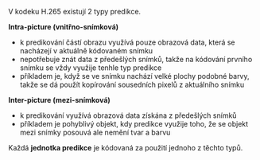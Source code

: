 ﻿V kodeku H.265 existují 2 typy predikce.

**Intra-picture (vnitřno-snímková)** 

* k predikování částí obrazu využívá pouze obrazová data, která se nacházejí v aktuálně kódovaném snímku
* nepotřebuje znát data z předešlých snímků, takže na kódování prvního snímku se vždy využije tenhle typ predikce
* příkladem je, když se ve snímku nachází velké plochy podobné barvy, takže se dá použít kopírování sousedních pixelů z aktuálního snímku

**Inter-picture (mezi-snímková)**

* k predikování využívá obrazová data získána z předešlých snímků
* příkladem je pohyblivý objekt, kdy predikce využije toho, že se objekt mezi snímky posouvá ale nemění tvar a barvu 

Každá **jednotka predikce** je kódovaná za použití jednoho z těchto typů.
